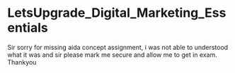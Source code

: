 # LetsUpgrade_Digital_Marketing_Essentials
Sir sorry for missing aida concept assignment, i was not able to understood what it was and sir please mark me secure and allow me to get in exam. Thankyou 
